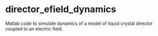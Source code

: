 # director_efield_dynamics
Matlab code to simulate dynamics of a model of liquid crystal director coupled to an electric field.
